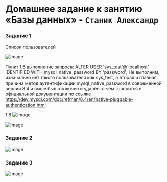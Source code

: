 # Домашнее задание к занятию «Базы данных» - `Станик Александр`

### Задание 1
Список пользователей 

  ![image](https://github.com/user-attachments/assets/9b316791-1049-47f7-bc6a-3d4b07dd5969)

Пункт 1.6 выполнение запроса: ALTER USER 'sys_test'@'localhost' IDENTIFIED WITH mysql_native_password BY 'password';
Не выполним, изначально нет такого пользователя как sys_test, а вторая и главная причина метод аутентификации mysql_native_password в современной версии 8.4 и выше был отключен и удалён, о чём говорится в официальной документации по ссылке https://dev.mysql.com/doc/refman/8.4/en/native-pluggable-authentication.html

1.8
![image](https://github.com/user-attachments/assets/b79a5c5a-746e-4b59-82cd-1da2f8b72f8a)

![image](https://github.com/user-attachments/assets/9223776f-fc74-40cb-9344-8789de304081)

### Задание 2

![image](https://github.com/user-attachments/assets/57be5bfc-07c2-433f-9a28-4f5ad2f66009)

### Задание 3
![image](https://github.com/user-attachments/assets/88c24ca8-ff3c-415a-b263-94a89de7eb00)

